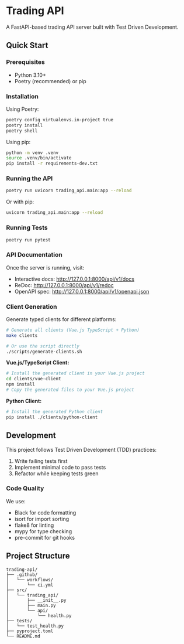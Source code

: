 # Trading API

A FastAPI-based trading API server built with Test Driven Development.

## Quick Start

### Prerequisites
- Python 3.10+
- Poetry (recommended) or pip

### Installation

Using Poetry:
```bash
poetry config virtualenvs.in-project true
poetry install
poetry shell
```

Using pip:
```bash
python -m venv .venv
source .venv/bin/activate
pip install -r requirements-dev.txt
```

### Running the API

```bash
poetry run uvicorn trading_api.main:app --reload
```

Or with pip:
```bash
uvicorn trading_api.main:app --reload
```

### Running Tests

```bash
poetry run pytest
```

### API Documentation

Once the server is running, visit:
- Interactive docs: http://127.0.0.1:8000/api/v1/docs
- ReDoc: http://127.0.0.1:8000/api/v1/redoc
- OpenAPI spec: http://127.0.0.1:8000/api/v1/openapi.json

### Client Generation

Generate typed clients for different platforms:

```bash
# Generate all clients (Vue.js TypeScript + Python)
make clients

# Or use the script directly
./scripts/generate-clients.sh
```

**Vue.js/TypeScript Client:**
```bash
# Install the generated client in your Vue.js project
cd clients/vue-client
npm install
# Copy the generated files to your Vue.js project
```

**Python Client:**
```bash
# Install the generated Python client
pip install ./clients/python-client
```

## Development

This project follows Test Driven Development (TDD) practices:
1. Write failing tests first
2. Implement minimal code to pass tests
3. Refactor while keeping tests green

### Code Quality

We use:
- Black for code formatting
- isort for import sorting
- flake8 for linting
- mypy for type checking
- pre-commit for git hooks

## Project Structure

```
trading-api/
├── .github/
│   └── workflows/
│       └── ci.yml
├── src/
│   └── trading_api/
│       ├── __init__.py
│       ├── main.py
│       └── api/
│           └── health.py
├── tests/
│   └── test_health.py
├── pyproject.toml
└── README.md
```
